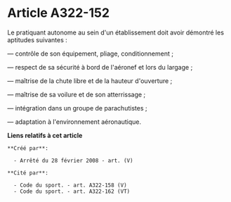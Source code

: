 # Article A322-152

Le pratiquant autonome au sein d'un établissement doit avoir démontré les aptitudes suivantes :

― contrôle de son équipement, pliage, conditionnement ;

― respect de sa sécurité à bord de l'aéronef et lors du largage ;

― maîtrise de la chute libre et de la hauteur d'ouverture ;

― maîtrise de sa voilure et de son atterrissage ;

― intégration dans un groupe de parachutistes ;

― adaptation à l'environnement aéronautique.

**Liens relatifs à cet article**

	**Créé par**:

	  - Arrêté du 28 février 2008 - art. (V)

	**Cité par**:

	  - Code du sport. - art. A322-158 (V)
	  - Code du sport. - art. A322-162 (VT)
